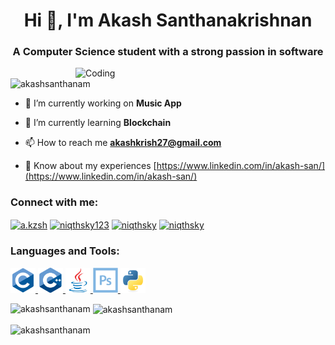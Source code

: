 <h1 align="center">Hi 👋, I'm Akash Santhanakrishnan</h1>
<h3 align="center">A Computer Science student with a strong passion in software</h3>
<img align="right" alt="Coding" width="400" src="https://i.giphy.com/media/qgQUggAC3Pfv687qPC/giphy.webp">

<p align="left"> <img src="https://komarev.com/ghpvc/?username=akashsanthanam&label=Profile%20views&color=0e75b6&style=flat" alt="akashsanthanam" /> </p>

- 🔭 I’m currently working on **Music App**

- 🌱 I’m currently learning **Blockchain**

- 📫 How to reach me **akashkrish27@gmail.com**

- 📄 Know about my experiences [https://www.linkedin.com/in/akash-san/](https://www.linkedin.com/in/akash-san/)

<h3 align="left">Connect with me:</h3>
<p align="left">
<a href="https://instagram.com/a.kzsh" target="blank"><img align="center" src="https://raw.githubusercontent.com/rahuldkjain/github-profile-readme-generator/master/src/images/icons/Social/instagram.svg" alt="a.kzsh" height="30" width="40" /></a>
<a href="https://www.hackerrank.com/niqthsky123" target="blank"><img align="center" src="https://raw.githubusercontent.com/rahuldkjain/github-profile-readme-generator/master/src/images/icons/Social/hackerrank.svg" alt="niqthsky123" height="30" width="40" /></a>
<a href="https://codeforces.com/profile/niqthsky" target="blank"><img align="center" src="https://raw.githubusercontent.com/rahuldkjain/github-profile-readme-generator/master/src/images/icons/Social/codeforces.svg" alt="niqthsky" height="30" width="40" /></a>
<a href="https://www.leetcode.com/niqthsky" target="blank"><img align="center" src="https://raw.githubusercontent.com/rahuldkjain/github-profile-readme-generator/master/src/images/icons/Social/leet-code.svg" alt="niqthsky" height="30" width="40" /></a>
</p>

<h3 align="left">Languages and Tools:</h3>
<p align="left"> <a href="https://www.cprogramming.com/" target="_blank" rel="noreferrer"> <img src="https://raw.githubusercontent.com/devicons/devicon/master/icons/c/c-original.svg" alt="c" width="40" height="40"/> </a> <a href="https://www.w3schools.com/cpp/" target="_blank" rel="noreferrer"> <img src="https://raw.githubusercontent.com/devicons/devicon/master/icons/cplusplus/cplusplus-original.svg" alt="cplusplus" width="40" height="40"/> </a> <a href="https://www.java.com" target="_blank" rel="noreferrer"> <img src="https://raw.githubusercontent.com/devicons/devicon/master/icons/java/java-original.svg" alt="java" width="40" height="40"/> </a> <a href="https://www.photoshop.com/en" target="_blank" rel="noreferrer"> <img src="https://raw.githubusercontent.com/devicons/devicon/master/icons/photoshop/photoshop-line.svg" alt="photoshop" width="40" height="40"/> </a> <a href="https://www.python.org" target="_blank" rel="noreferrer"> <img src="https://raw.githubusercontent.com/devicons/devicon/master/icons/python/python-original.svg" alt="python" width="40" height="40"/> </a> </p>

<p><img align="left" src="https://github-readme-stats.vercel.app/api/top-langs?username=akashsanthanam&show_icons=true&locale=en&layout=compact" alt="akashsanthanam" /></p>

<p>&nbsp;<img align="center" src="https://github-readme-stats.vercel.app/api?username=akashsanthanam&show_icons=true&locale=en" alt="akashsanthanam" /></p>

<p><img align="center" src="https://github-readme-streak-stats.herokuapp.com/?user=akashsanthanam&" alt="akashsanthanam" /></p>
